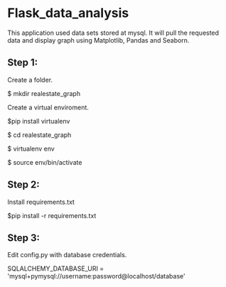# Flask_data_analysis
This application used data sets stored at mysql. It will pull the requested data and display graph using Matplotlib, Pandas and Seaborn. 

## Step 1:
Create a folder.

$ mkdir realestate_graph

Create a virtual enviroment. 

$pip install virtualenv

$ cd realestate_graph

$ virtualenv env

$ source env/bin/activate

## Step 2:
Install requirements.txt

$pip install -r requirements.txt

## Step 3:
Edit config.py with database credentials.

SQLALCHEMY_DATABASE_URI = 'mysql+pymysql://username:password@localhost/database'

